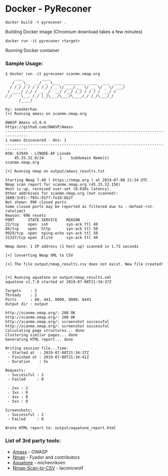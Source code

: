 # Docker - PyReconer

```docker build -t pyreconer .```

Building Docker image (Chromium download takes a few minutes)

```docker run -it pyreconer <target>```

Running Docker container

### Sample Usage:

```
$ docker run -it pyreconer scanme.nmap.org
    ____        ____
   / __ \__  __/ __ \___  _________  ____  ___  _____
  / /_/ / / / / /_/ / _ \/ ___/ __ \/ __ \/ _ \/ ___/
 / ____/ /_/ / _, _/  __/ /__/ /_/ / / / /  __/ /
/_/    \__, /_/ |_|\___/\___/\____/_/ /_/\___/_/
      /____/

by: sneakerhax
[+] Running amass on scanme.nmap.org

OWASP Amass v3.0.4                                https://github.com/OWASP/Amass
--------------------------------------------------------------------------------
1 names discovered - dns: 1
--------------------------------------------------------------------------------
ASN: 63949 - LINODE-AP Linode
	45.33.32.0/24     	1    Subdomain Name(s)
scanme.nmap.org

[+] Running nmap on output/amass_results.txt

Starting Nmap 7.40 ( https://nmap.org ) at 2019-07-08 21:34 UTC
Nmap scan report for scanme.nmap.org (45.33.32.156)
Host is up, received user-set (0.030s latency).
Other addresses for scanme.nmap.org (not scanned): 2600:3c01::f03c:91ff:fe18:bb2f
Not shown: 996 closed ports
Some closed ports may be reported as filtered due to --defeat-rst-ratelimit
Reason: 996 resets
PORT      STATE SERVICE    REASON
22/tcp    open  ssh        syn-ack ttl 49
80/tcp    open  http       syn-ack ttl 50
9929/tcp  open  nping-echo syn-ack ttl 50
31337/tcp open  Elite      syn-ack ttl 49

Nmap done: 1 IP address (1 host up) scanned in 1.73 seconds

[+] Converting Nmap XML to CSV

[+] The file output/nmap_results.csv does not exist. New file created!


[+] Running aquatone on output/nmap_results.xml
aquatone v1.7.0 started at 2019-07-08T21:34:37Z

Targets    : 2
Threads    : 2
Ports      : 80, 443, 8000, 8080, 8443
Output dir : output

http://scanme.nmap.org/: 200 OK
http://scanme.nmap.org/: 200 OK
http://scanme.nmap.org/: screenshot successful
http://scanme.nmap.org/: screenshot successful
Calculating page structures... done
Clustering similar pages... done
Generating HTML report... done

Writing session file...Time:
 - Started at  : 2019-07-08T21:34:37Z
 - Finished at : 2019-07-08T21:34:41Z
 - Duration    : 5s

Requests:
 - Successful : 2
 - Failed     : 0

 - 2xx : 2
 - 3xx : 0
 - 4xx : 0
 - 5xx : 0

Screenshots:
 - Successful : 2
 - Failed     : 0

Wrote HTML report to: output/aquatone_report.html
```

### List of 3rd party tools:

* [Amass](https://github.com/OWASP/Amass) - OWASP
* [Nmap](https://nmap.org/) - Fyador and contributors
* [Aquatone](https://github.com/michenriksen/aquatone) - michenriksen
* [Nmap-Scan-to-CSV](https://github.com/laconicwolf/Nmap-Scan-to-CSV) - laconicwolf
